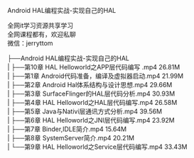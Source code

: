 Android HAL编程实战-实现自己的HAL

全网it学习资源共享学习<br>全网课程都有，欢迎私聊<br>微信：jerryttom<br>

├──Android HAL编程实战-实现自己的HAL<br> | ├──第10章 HAL Helloworld之APP层代码编写 .mp4 26.81M<br> | ├──第1章 Android代码准备，编译及虚拟器启动.mp4 21.99M<br> | ├──第2章 Android Hal体系结构与设计思想.mp4 29.66M<br> | ├──第3章 SurfaceFlinger的HAL层代码分析.mp4 30.93M<br> | ├──第4章 HAL Helloworld之HAL层代码编写.mp4 26.58M<br> | ├──第5章 Java与Nativi层通讯方式分析.mp4 39.56M<br> | ├──第6章 HAL Helloworld之JNI层代码编写.mp4 23.92M<br> | ├──第7章 Binder,IDLE简介.mp4 15.64M<br> | ├──第8章 SystemServer简介.mp4 20.21M<br> | └──第9章 HAL Helloworld之Service层代码编写.mp4 33.43M